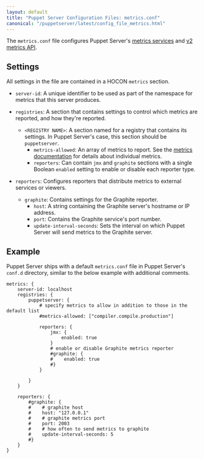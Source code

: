 ```yaml
---
layout: default
title: "Puppet Server Configuration Files: metrics.conf"
canonical: "/puppetserver/latest/config_file_metrics.html"
---
```


The `metrics.conf` file configures Puppet Server's [metrics services](./puppet_server_metrics.markdown) and [v2 metrics API](./metrics-api/v2/metrics_api.markdown).

## Settings

All settings in the file are contained in a HOCON `metrics` section.

-   `server-id`: A unique identifier to be used as part of the namespace for metrics that this server produces.

-   `registries`: A section that contains settings to control which metrics are reported, and how they're reported.
    -   `<REGISTRY NAME>`: A section named for a registry that contains its settings. In Puppet Server's case, this section should be `puppetserver`.
        -   `metrics-allowed`: An array of metrics to report. See the [metrics documentation](./puppet_server_metrics.markdown) for details about individual metrics.
        -   `reporters`: Can contain `jmx` and `graphite` sections with a single Boolean `enabled` setting to enable or disable each reporter type.
-   `reporters`: Configures reporters that distribute metrics to external services or viewers.
    -   `graphite`: Contains settings for the Graphite reporter.
        -   `host`: A string containing the Graphite server's hostname or IP address.
        -   `port`: Contains the Graphite service's port number.
        -   `update-interval-seconds`: Sets the interval on which Puppet Server will send metrics to the Graphite server.

## Example

Puppet Server ships with a default `metrics.conf` file in Puppet Server's `conf.d` directory, similar to the below example with additional comments.

```
metrics: {
    server-id: localhost
    registries: {
        puppetserver: {
            # specify metrics to allow in addition to those in the default list
            #metrics-allowed: ["compiler.compile.production"]

            reporters: {
                jmx: {
                    enabled: true
                }
                # enable or disable Graphite metrics reporter
                #graphite: {
                #    enabled: true
                #}
            }

        }
    }

    reporters: {
        #graphite: {
        #    # graphite host
        #    host: "127.0.0.1"
        #    # graphite metrics port
        #    port: 2003
        #    # how often to send metrics to graphite
        #    update-interval-seconds: 5
        #}
    }
}
```
